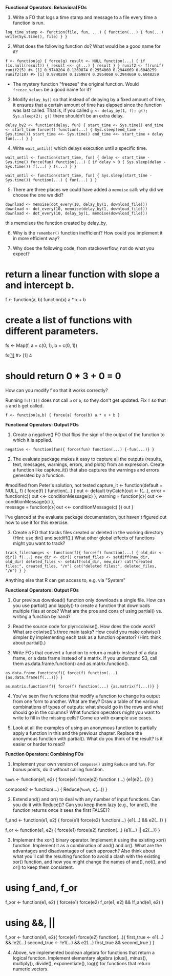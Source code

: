 **Functional Operators: Behavioral FOs**

1. Write a FO that logs a time stamp and message to a file every time a function is run.

`log_time_stamp <- function(file, fun, ...) {
function(...) {
 fun(...)
 write(Sys.time(), file)
 }
}`



2. What does the following function do? What would be a good name for it?

`f <- function(g) {
  force(g)
  result <- NULL
  function(...) {
    if (is.null(result)) {
      result <<- g(...)
    }
    result
  }
}
runif2 <- f(runif)
runif2(5)
#> [1] 0.9740204 0.1269874 0.2954060 0.2944669 0.6048259
runif2(10)
#> [1] 0.9740204 0.1269874 0.2954060 0.2944669 0.6048259`

* The mystery function "freezes" the original function. Would `freeze_values` be a good name for it?



3. Modify `delay_by()` so that instead of delaying by a fixed amount of time, it ensures that a certain amount of time has elapsed since the function was last called. That is, if you called `g <- delay_by(1, f); g(); Sys.sleep(2); g()` there shouldn’t be an extra delay.


`delay_by2 <- function(delay, fun) {
 start_time <- Sys.time()
 end_time <- start_time
 force(f)
 function(...) {
  Sys.sleep(end_time - Sys.time())
  start_time <<- Sys.time()
  end_time <<- start_time + delay
  fun(...)
 }
}`



4. Write `wait_until()` which delays execution until a specific time.

`wait_until <- function(start_time, fun) {
  delay <- start_time - Sys.time()
  force(fun)
  function(...) {
    if delay > 0 {
      Sys.sleep(delay - Sys.time())
      f(...)
    }
    f(...)
  }
}`

`wait_until <- function(start_time, fun) {
 Sys.sleep(start_time - Sys.time())
 function(...) {
   fun(...)
 }
}`


5. There are three places we could have added a `memoise` call: why did we choose the one we did?

`download <- memoise(dot_every(10, delay_by(1, download_file)))
download <- dot_every(10, memoise(delay_by(1, download_file)))
download <- dot_every(10, delay_by(1, memoise(download_file)))`

this memoises the function created by delay_by,

6. Why is the `remember()` function inefficient? How could you implement it in more efficient way?



7. Why does the following code, from stackoverflow, not do what you expect?

# return a linear function with slope a and intercept b.
f <- function(a, b) function(x) a * x + b

# create a list of functions with different parameters.
fs <- Map(f, a = c(0, 1), b = c(0, 1))

fs[[1]](3)
#> [1] 4
# should return 0 * 3 + 0 = 0

How can you modify f so that it works correctly?

Running `fs[[1]]` does not call `a` or `b`, so they don't get updated. Fix `f` so that `a` and `b` get called.

`f <- function(a,b) {
  force(a)
  force(b)
  a * x + b
}`





**Functional Operators: Output FOs**


1. Create a negative() FO that flips the sign of the output of the function to which it is applied.

`negative <- function(fun){
  force(fun)
  function(...) {-fun(...)}
}`


2. The evaluate package makes it easy to capture all the outputs (results, text, messages, warnings, errors, and plots) from an expression. Create a function like capture_it() that also captures the warnings and errors generated by a function.

#modified from Peter's solution, not tested
capture_it <- function(default = NULL, f) {
  force(f)
  }
  function(...) {
    out <- default
    tryCatch(out <- f(...),
             error = function(c){
               out <<- conditionMessage(c)
             },
             warning = function(c){
               out <<- conditionMessage(c)
             },  
             message = function(c){
               out <<- conditionMessage(c)
             })
    out
  }

I've glanced at the evaluate package documentation, but haven't figured out how to use it for this exercise.

3. Create a FO that tracks files created or deleted in the working directory (Hint: use dir() and setdiff().) What other global effects of functions might you want to track?

`track_filechanges <- function(f){
  force(f)
  function(...) {
    old_dir <- dir()
    f(...)
    new_dir <- dir()
    created_files <- setdiff(new_dir, old_dir)
    deleted_files <- setdiff(old_dir, new_dir)
    cat("created files:", created_files, "/n")
    cat("deleted files:", deleted_files, "/n")
  }
}`

Anything else that R can get access to, e.g. via "System"


**Functional Operators: Output FOs**


1. Our previous download() function only downloads a single file. How can you use partial() and lapply() to create a function that downloads multiple files at once? What are the pros and cons of using partial() vs. writing a function by hand?

2. Read the source code for plyr::colwise(). How does the code work? What are colwise()’s three main tasks? How could you make colwise() simpler by implementing each task as a function operator? (Hint: think about partial().)

3. Write FOs that convert a function to return a matrix instead of a data frame, or a data frame instead of a matrix. If you understand S3, call them as.data.frame.function() and as.matrix.function().


`as.data.frame.function(f){
  force(f)
  function(...) {as.data.frame(f(...))}
}`


`as.matrix.function(f){
  force(f)
  function(...) {as.matrix(f(...))}
}`

4. You’ve seen five functions that modify a function to change its output from one form to another. What are they? Draw a table of the various combinations of types of outputs: what should go in the rows and what should go in the columns? What function operators might you want to write to fill in the missing cells? Come up with example use cases.

5. Look at all the examples of using an anonymous function to partially apply a function in this and the previous chapter. Replace the anonymous function with partial(). What do you think of the result? Is it easier or harder to read?


**Function Operators: Combining FOs**

1. Implement your own version of `compose()` using `Reduce` and `%o%`. For bonus points, do it without calling function.

`%oo%` <- function(e1, e2) {
  force(e1)
  force(e2)
  function (...) {e1(e2(...))}
}

compose2 <- function(...) {
  Reduce(`%oo%`, c(...))
}


2. Extend and() and or() to deal with any number of input functions. Can you do it with Reduce()? Can you keep them lazy (e.g., for and(), the function returns once it sees the first FALSE)?

f_and <- function(e1, e2) {
  force(e1)
  force(e2)
  function(...) {e1(...) && e2(...)}
}

f_or <- function(e1, e2) {
  force(e1)
  force(e2)
  function(...) {e1(...) || e2(...)}
}


3. Implement the xor() binary operator. Implement it using the existing xor() function. Implement it as a combination of and() and or(). What are the advantages and disadvantages of each approach? Also think about what you’ll call the resulting function to avoid a clash with the existing xor() function, and how you might change the names of and(), not(), and or() to keep them consistent.


# using f_and, f_or
f_xor <- function(e1, e2) {
  force(e1)
  force(e2)
  f_or(e1, e2) && !f_and(e1, e2)
}

# using &&, ||
f_xor <- function(e1, e2){
  force(e1)
  force(e2)
  function(...){
    first_true <- e1(...) && !e2(...)
    second_true <- !e1(...) && e2(...)
    first_true && second_true
  }
}

4. Above, we implemented boolean algebra for functions that return a logical function. Implement elementary algebra (plus(), minus(), multiply(), divide(), exponentiate(), log()) for functions that return numeric vectors.
